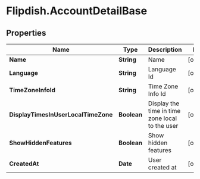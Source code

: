 # Flipdish.AccountDetailBase

## Properties

Name | Type | Description | Notes
------------ | ------------- | ------------- | -------------
**Name** | **String** | Name | [optional] 
**Language** | **String** | Language Id | [optional] 
**TimeZoneInfoId** | **String** | Time Zone Info Id | [optional] 
**DisplayTimesInUserLocalTimeZone** | **Boolean** | Display the time in time zone local to the user | [optional] 
**ShowHiddenFeatures** | **Boolean** | Show hidden features | [optional] 
**CreatedAt** | **Date** | User created at | [optional] 


